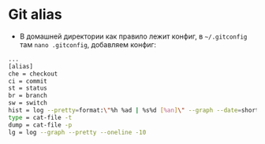 # Git alias

- В домашней директории как правило лежит конфиг, в `~/.gitconfig` там `nano .gitconfig`, добавляем конфиг:

```bash
...
[alias]
che = checkout
ci = commit
st = status
br = branch
sw = switch
hist = log --pretty=format:\"%h %ad | %s%d [%an]\" --graph --date=short --stat
type = cat-file -t
dump = cat-file -p
lg = log --graph --pretty --oneline -10
```
